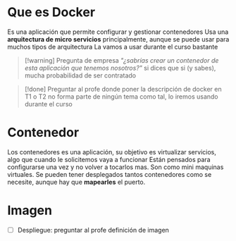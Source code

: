 
# Que es Docker
Es una aplicación que permite configurar y gestionar contenedores
Usa una **arquitectura de micro servicios** principalmente, aunque se puede usar para muchos tipos de arquitectura
La vamos a usar durante el curso bastante

> [!warning] Pregunta de empresa
> *"¿sabrías crear un contenedor de esta aplicación que tenemos nosotros?"*
> si dices que si (y sabes), mucha probabilidad de ser contratado

>[!done] Preguntar al profe donde poner la descripción de docker en T1 o T2
>no forma parte de ningún tema como tal, lo iremos usando durante el curso


# Contenedor
Los contenedores es una aplicación, su objetivo es virtualizar servicios, algo que cuando le solicitemos vaya a funcionar
Están pensados para configurarse una vez y no volver a tocarlos mas.
Son como mini maquinas virtuales.
Se pueden tener desplegados tantos contenedores como se necesite, aunque hay que **mapearles** el puerto.

# Imagen
- [ ] Despliegue: preguntar al profe definición de imagen